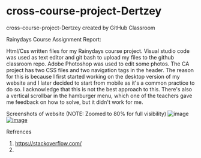 # cross-course-project-Dertzey
cross-course-project-Dertzey created by GitHub Classroom

Rainydays Course Assignment Report:

Html/Css written files for my Rainydays course project. Visual studio code was used as text editor and git bash to upload my files to the github classroom repo. 
Adobe Photoshop was used to edit some photos. The CA project has two CSS files and two navigation tags in the header. The reason for this is because I first
started working on the desktop version of my website and I later decided to start from mobile as it's a common practice to do so. I acknowledge that this is not
the best approach to this. There's also a vertical scrollbar in the hamburger menu, which one of the teachers gave me feedback on how to solve, but it didn't work
for me. 

Screenshots of website (NOTE: Zoomed to 80% for full visibility)
![image](https://user-images.githubusercontent.com/45997915/215337876-967e9fd7-ec6d-4d63-a380-3e9f28dab61a.png)
[![image](https://user-images.githubusercontent.com/45997915/215336559-d9287075-54a6-4221-a4e5-3ced3f17670c.png)](https://gyazo.com/89adaca9343895f3a5105c5b4aca131c)






Refrences 
1. https://stackoverflow.com/
2. 
